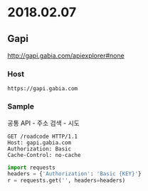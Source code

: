 # 2018.02.07

## Gapi
http://gapi.gabia.com/apiexplorer#none

### Host
```
https://gapi.gabia.com
```

### Sample
공통 API - 주소 검색 - 시도
```
GET /roadcode HTTP/1.1
Host: gapi.gabia.com
Authorization: Basic 
Cache-Control: no-cache
```

```python
import requests
headers = {'Authorization': 'Basic {KEY}'}
r = requests.get('', headers=headers)
```

